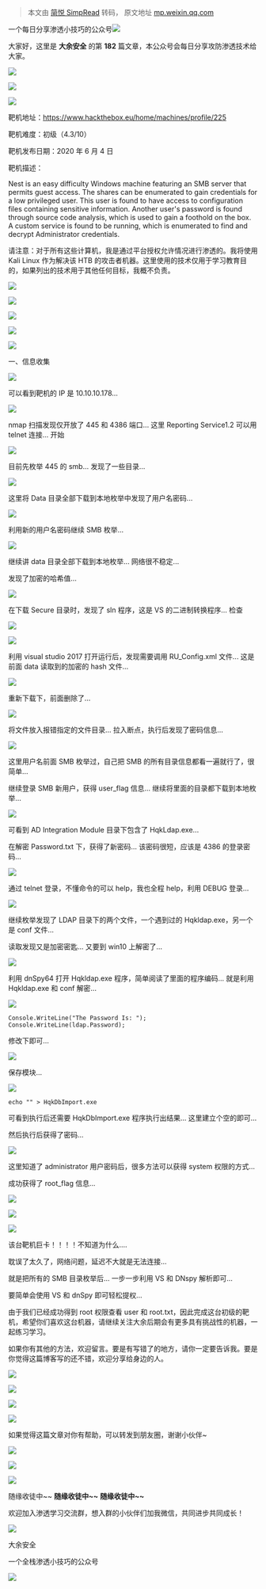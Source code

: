 > 本文由 [简悦 SimpRead](http://ksria.com/simpread/) 转码， 原文地址 [mp.weixin.qq.com](https://mp.weixin.qq.com/s/LG4NCC5L82e9UIWTatCelA)

一个每日分享渗透小技巧的公众号![](https://mmbiz.qpic.cn/mmbiz_png/O7dWXt4o5KPTQKiaXksbZia7PmHLPX2vnCWsznInTj3b9TFYtTDIYG6lDGJZYYSv72NsVWF24Kjlo4MT29tEOQSg/640?wx_fmt=png)

  

  

大家好，这里是 **大余安全** 的第 **182** 篇文章，本公众号会每日分享攻防渗透技术给大家。

![](https://mmbiz.qpic.cn/mmbiz_png/OYFQlYfg7CjTu6ibLpHVS1qEnwiaTBZ5woyvXCUVPKOPZCib4kPxcK1gGJBhCS9sCoYo0wu4lkBXShMa8pjAj5NDw/640?wx_fmt=png)

![](https://mmbiz.qpic.cn/mmbiz_png/7gg8vFQyef6JYEqln8nDKEciaw2QyeXxT9d5COhK8aos4s7o22f3rE94CAEZ34nx6ib5icBhOyhqIBVQym3l4q3eA/640?wx_fmt=png)

![](https://mmbiz.qpic.cn/mmbiz_png/iaplcPmw1Y8sUjWCo0AYq3iaHe7mszv0QDpn11xmrIheO9NsFicj5DnNftic6MCqicch9wmjrJq3RBYQqJkhnKicwlSw/640?wx_fmt=png)

靶机地址：https://www.hackthebox.eu/home/machines/profile/225

靶机难度：初级（4.3/10）

靶机发布日期：2020 年 6 月 4 日

靶机描述：

Nest is an easy difficulty Windows machine featuring an SMB server that permits guest access. The shares can be enumerated to gain credentials for a low privileged user. This user is found to have access to configuration files containing sensitive information. Another user's password is found through source code analysis, which is used to gain a foothold on the box. A custom service is found to be running, which is enumerated to find and decrypt Administrator credentials.

请注意：对于所有这些计算机，我是通过平台授权允许情况进行渗透的。我将使用 Kali Linux 作为解决该 HTB 的攻击者机器。这里使用的技术仅用于学习教育目的，如果列出的技术用于其他任何目标，我概不负责。

![](https://mmbiz.qpic.cn/mmbiz_png/wEL1yS4mCz8o0fSRo2lHMW9RQ7ibAuI3nfFfnS4wyWfRiaps3D4pRfBBIxdAdib52bJ66na5TcmaZyjKawaJnBrZg/640?wx_fmt=png)

![](https://mmbiz.qpic.cn/sz_mmbiz_png/yFWYBGEp8sz9OlnW6ewBMicU0icf95cYWIRz1mt1eXnSZmdL6jIxVbQeibmgpIzwI07pQBFOng14aQqtrkzdzxydw/640?wx_fmt=png)

![](https://mmbiz.qpic.cn/mmbiz_png/Gk66FCXOfmgnhLic31qX3aNGFYa7WKQUZbV3d4Q0CibWtFEpvGn0ofrFO1HXA8jXmQd0ncias9m05br3WYlNtbM6w/640?wx_fmt=png)

![](https://mmbiz.qpic.cn/mmbiz_png/s8OmpcGyvTb4ZibR1M73BrJ0iakhNNpAos0ZycrJibIo1I7xWcRXLcDkNS2VScdBGVDwfa6j4584hRaQ0QfI8DTfQ/640?wx_fmt=png)

![](https://mmbiz.qpic.cn/mmbiz_png/qyCxOUeIP6qsdzRia282A2X0DhiadMlhAq1xHcxb5gBf3tTGjJjswJM4trpQIYUjSrS8INicJXBIDBniafQEoXd2Sg/640?wx_fmt=png)

一、信息收集

![](https://mmbiz.qpic.cn/mmbiz_png/O7dWXt4o5KMh9eR8rOdks6lVibgWlnjrNiaG6o6Em4gTyuW7u0acwbabfFkOvIziaWYfk1amWDiaVCqBQLXCeZolZQ/640?wx_fmt=png)

可以看到靶机的 IP 是 10.10.10.178...

![](https://mmbiz.qpic.cn/mmbiz_png/O7dWXt4o5KMh9eR8rOdks6lVibgWlnjrN4fc93w2tZiaiaMexCMJfZwAgHJpHNwkVQUDpMDfrP95akXbpX2k4tYvg/640?wx_fmt=png)

nmap 扫描发现仅开放了 445 和 4386 端口... 这里 Reporting Service1.2 可以用 telnet 连接... 开始

![](https://mmbiz.qpic.cn/mmbiz_png/O7dWXt4o5KMh9eR8rOdks6lVibgWlnjrNhCeDMicIte0PQDtF33GgFC6lrmZdbcTHkicTkp80G4Wtia3tdeD82HeOg/640?wx_fmt=png)

目前先枚举 445 的 smb... 发现了一些目录...

![](https://mmbiz.qpic.cn/mmbiz_png/O7dWXt4o5KMh9eR8rOdks6lVibgWlnjrN40ib8KuicGuMT4ZAuJrh7rhR8F2ttkAjrBR57t9icFL2j49E1rHhgdsSw/640?wx_fmt=png)

这里将 Data 目录全部下载到本地枚举中发现了用户名密码...

![](https://mmbiz.qpic.cn/mmbiz_png/O7dWXt4o5KMh9eR8rOdks6lVibgWlnjrNGyDn59bOkT8MAU3qJfgHlMk5ePKCxczQUa6ZrRCDopg5prOiatLXdOw/640?wx_fmt=png)

利用新的用户名密码继续 SMB 枚举...

![](https://mmbiz.qpic.cn/mmbiz_png/O7dWXt4o5KMh9eR8rOdks6lVibgWlnjrNEgiafuT7RWxpcicwAZicbibf4rhDpzo8p6o2BzT3uUHNSWVPvj2bdpyNLQ/640?wx_fmt=png)

继续讲 data 目录全部下载到本地枚举... 网络很不稳定...

发现了加密的哈希值...

![](https://mmbiz.qpic.cn/mmbiz_png/O7dWXt4o5KMh9eR8rOdks6lVibgWlnjrN8AiceIuUYnPE8ianMIlO6ibPrvxVRmACaA6ibyC0cEFzX27I4nRzLMct7A/640?wx_fmt=png)

在下载 Secure 目录时，发现了 sln 程序，这是 VS 的二进制转换程序... 检查

![](https://mmbiz.qpic.cn/mmbiz_png/O7dWXt4o5KMh9eR8rOdks6lVibgWlnjrNQClPACicZ8icR0RK6f650Bq2RiansiaYzNhLht5Ht7Yju60G3GzicrePoBw/640?wx_fmt=png)

![](https://mmbiz.qpic.cn/mmbiz_png/O7dWXt4o5KMh9eR8rOdks6lVibgWlnjrNbQDWwO1IcC1SDv2IvlBhEbyFdgVT0ynOdNib04R8IIBBdHPqw7lFVZQ/640?wx_fmt=png)

利用 visual studio 2017 打开运行后，发现需要调用 RU_Config.xml 文件... 这是前面 data 读取到的加密的 hash 文件...

![](https://mmbiz.qpic.cn/mmbiz_png/O7dWXt4o5KMh9eR8rOdks6lVibgWlnjrNdJUXTClxyxCuL9cYz5DxHZfR2BVAhcJNs1icf21ucBXSY49wNBgzn0w/640?wx_fmt=png)

重新下载下，前面删除了...

![](https://mmbiz.qpic.cn/mmbiz_png/O7dWXt4o5KMh9eR8rOdks6lVibgWlnjrNaL4yzLpYEjaxJskXVNO1Dt6CzckMSkL3iaWia1bOPc00dwxicRFQZQkwQ/640?wx_fmt=png)

将文件放入报错指定的文件目录... 拉入断点，执行后发现了密码信息...

![](https://mmbiz.qpic.cn/mmbiz_png/O7dWXt4o5KMh9eR8rOdks6lVibgWlnjrNSfkpKEibSfHlR76UFZv72ia7y5GQcEdjfO392ZZTv1kTDyGEBzgjgeEA/640?wx_fmt=png)

这里用户名前面 SMB 枚举过，自己把 SMB 的所有目录信息都看一遍就行了，很简单...

继续登录 SMB 新用户，获得 user_flag 信息... 继续将里面的目录都下载到本地枚举...

![](https://mmbiz.qpic.cn/mmbiz_png/O7dWXt4o5KMh9eR8rOdks6lVibgWlnjrNsDhsicUt8cRvcjRhqZ6bkjbzK6bwR8567UmoXb0z2GEEvwawsDWkG1Q/640?wx_fmt=png)

可看到 AD Integration Module 目录下包含了 HqkLdap.exe...

在解密 Password.txt 下，获得了新密码... 该密码很短，应该是 4386 的登录密码...

![](https://mmbiz.qpic.cn/mmbiz_png/O7dWXt4o5KMh9eR8rOdks6lVibgWlnjrNfFVTbFrZPo5KAYTMc5yodehdx2u2ZYzgUrY5nwu6PXAIlHXiaVTo3XA/640?wx_fmt=png)

通过 telnet 登录，不懂命令的可以 help，我也全程 help，利用 DEBUG 登录...

![](https://mmbiz.qpic.cn/mmbiz_png/O7dWXt4o5KMh9eR8rOdks6lVibgWlnjrNn6juf4B35g4nQk0NdlZ0uEdCedfW82qxQj6qScEjcbQ1YWvJU0R9VA/640?wx_fmt=png)

继续枚举发现了 LDAP 目录下的两个文件，一个遇到过的 Hqkldap.exe，另一个是 conf 文件...

读取发现又是加密密匙... 又要到 win10 上解密了...

![](https://mmbiz.qpic.cn/mmbiz_png/O7dWXt4o5KMh9eR8rOdks6lVibgWlnjrNyqJ7qp2ShujPGBB3NIocw7I7DWvNlZ0cicNra67lZEickv0JJkibJkudg/640?wx_fmt=png)

利用 dnSpy64 打开 Hqkldap.exe 程序，简单阅读了里面的程序编码... 就是利用 Hqkldap.exe 和 conf 解密...

![](https://mmbiz.qpic.cn/mmbiz_png/O7dWXt4o5KMh9eR8rOdks6lVibgWlnjrNAG13BBa1gsDqTPqS4UXukZvNS55JCLSOibh1yCazENLE2ADcpXIHQKg/640?wx_fmt=png)

```
Console.WriteLine("The Password Is: ");
Console.WriteLine(ldap.Password);
```

修改下即可...

![](https://mmbiz.qpic.cn/mmbiz_png/O7dWXt4o5KMh9eR8rOdks6lVibgWlnjrNwdm76c7kTeiciaVqKYjwJTl3zcEQ0biaLe2FLLwT2bOKmkPKukBG5sDgQ/640?wx_fmt=png)

保存模块...

![](https://mmbiz.qpic.cn/mmbiz_png/O7dWXt4o5KMh9eR8rOdks6lVibgWlnjrN2zaxaoQicvZh6NBheFcHyibwQ9mnckkC6LRLibK2iaIJIGBQDoc8YvGCDA/640?wx_fmt=png)

```
echo "" > HqkDbImport.exe
```

可看到执行后还需要 HqkDbImport.exe 程序执行出结果... 这里建立个空的即可...

然后执行后获得了密码...

![](https://mmbiz.qpic.cn/mmbiz_png/O7dWXt4o5KMh9eR8rOdks6lVibgWlnjrNjLuAicCa5lE8VE8132zPqJR8fhRmnIaw89Q9vX3ITNmoL8tn6FdwBGA/640?wx_fmt=png)

这里知道了 administrator 用户密码后，很多方法可以获得 system 权限的方式...

成功获得了 root_flag 信息...

![](https://mmbiz.qpic.cn/mmbiz_png/OYFQlYfg7CjTu6ibLpHVS1qEnwiaTBZ5woyvXCUVPKOPZCib4kPxcK1gGJBhCS9sCoYo0wu4lkBXShMa8pjAj5NDw/640?wx_fmt=png)

![](https://mmbiz.qpic.cn/mmbiz_png/7gg8vFQyef6JYEqln8nDKEciaw2QyeXxT9d5COhK8aos4s7o22f3rE94CAEZ34nx6ib5icBhOyhqIBVQym3l4q3eA/640?wx_fmt=png)

![](https://mmbiz.qpic.cn/mmbiz_png/iaplcPmw1Y8sUjWCo0AYq3iaHe7mszv0QDpn11xmrIheO9NsFicj5DnNftic6MCqicch9wmjrJq3RBYQqJkhnKicwlSw/640?wx_fmt=png)

该台靶机巨卡！！！！不知道为什么....

耽误了太久了，网络问题，延迟不大就是无法连接...

就是把所有的 SMB 目录枚举后... 一步一步利用 VS 和 DNspy 解析即可...

要简单会使用 VS 和 dnSpy 即可轻松提权...

由于我们已经成功得到 root 权限查看 user 和 root.txt，因此完成这台初级的靶机，希望你们喜欢这台机器，请继续关注大余后期会有更多具有挑战性的机器，一起练习学习。

如果你有其他的方法，欢迎留言。要是有写错了的地方，请你一定要告诉我。要是你觉得这篇博客写的还不错，欢迎分享给身边的人。

![](https://mmbiz.qpic.cn/mmbiz_png/wEL1yS4mCz8o0fSRo2lHMW9RQ7ibAuI3nfFfnS4wyWfRiaps3D4pRfBBIxdAdib52bJ66na5TcmaZyjKawaJnBrZg/640?wx_fmt=png)

![](https://mmbiz.qpic.cn/sz_mmbiz_png/yFWYBGEp8sz9OlnW6ewBMicU0icf95cYWIRz1mt1eXnSZmdL6jIxVbQeibmgpIzwI07pQBFOng14aQqtrkzdzxydw/640?wx_fmt=png)

![](https://mmbiz.qpic.cn/mmbiz_png/Gk66FCXOfmgnhLic31qX3aNGFYa7WKQUZbV3d4Q0CibWtFEpvGn0ofrFO1HXA8jXmQd0ncias9m05br3WYlNtbM6w/640?wx_fmt=png)

![](https://mmbiz.qpic.cn/mmbiz_png/s8OmpcGyvTb4ZibR1M73BrJ0iakhNNpAos0ZycrJibIo1I7xWcRXLcDkNS2VScdBGVDwfa6j4584hRaQ0QfI8DTfQ/640?wx_fmt=png)

如果觉得这篇文章对你有帮助，可以转发到朋友圈，谢谢小伙伴~

![](https://mmbiz.qpic.cn/mmbiz_png/c5xrRn4430AnqkfAJc38Vpnc5XiaADLTjiciciaibYU4EHw3Nuh7YMtuB0hz3sb8Em9iatt5skAsibuuysPLdLY5LtWOw/640?wx_fmt=png)

![](https://mmbiz.qpic.cn/mmbiz_png/p3lIbvldZiabdI5iaCb3icRhtygUuo2sp6Hcdq0ANlpy5W3gL628uq032jsoVnGnl6HdGrgDXjfazFtkp6IInibDdQ/640?wx_fmt=png)

![](https://mmbiz.qpic.cn/mmbiz_png/O7dWXt4o5KPqjaFWwyrrhiciahSpOibxqKvSIFX0iaPcG00CjYIwQDwIDeIicmFMlOVNyhWYVSE8pJK566UK3YOUNWQ/640?wx_fmt=png)

随缘收徒中~~ **随缘收徒中~~** **随缘收徒中~~**

欢迎加入渗透学习交流群，想入群的小伙伴们加我微信，共同进步共同成长！

![](https://mmbiz.qpic.cn/mmbiz_png/ndicuTO22p6ibN1yF91ZicoggaJJZX3vQ77Vhx81O5GRyfuQoBRjpaUyLOErsSo8PwNYlT1XzZ6fbwQuXBRKf4j3Q/640?wx_fmt=png)  

大余安全

一个全栈渗透小技巧的公众号

![](https://mmbiz.qpic.cn/mmbiz_png/O7dWXt4o5KPTQKiaXksbZia7PmHLPX2vnCSsnsc7MHh257oYRic1MOT8qibABNUEnTq9DUL7QBwnS52EheJf4m8iaTQ/640?wx_fmt=png)